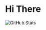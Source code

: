# Hi There 

![GitHub Stats](https://github-readme-stats.vercel.app/api?username=kumudunee&theme=radical)
